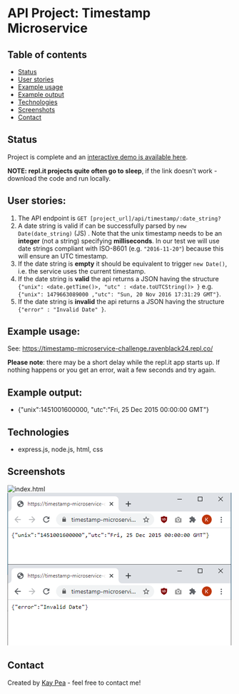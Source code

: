 
# API Project: Timestamp Microservice

## Table of contents
* [Status](#status)
* [User stories](#user-stories)
* [Example usage](#example-usage)
* [Example output](#example-output)
* [Technologies](#technologies)
* [Screenshots](#screenshots)
* [Contact](#contact)


## Status
Project is complete and an [interactive demo is available here](https://timestamp-microservice-challenge.ravenblack24.repl.co/).

**NOTE: repl.it projects quite often go to sleep**, if the link doesn't work - download the code and run locally.

## User stories:

1. The API endpoint is `GET [project_url]/api/timestamp/:date_string?`
2. A date string is valid if can be successfully parsed by `new Date(date_string)` (JS) . Note that the unix timestamp needs to be an **integer** (not a string) specifying **milliseconds**. In our test we will use date strings compliant with ISO-8601 (e.g. `"2016-11-20"`) because this will ensure an UTC timestamp.
3. If the date string is **empty** it should be equivalent to trigger `new Date()`, i.e. the service uses the current timestamp.
4. If the date string is **valid** the api returns a JSON having the structure 
`{"unix": <date.getTime()>, "utc" : <date.toUTCString()> }`
e.g. `{"unix": 1479663089000 ,"utc": "Sun, 20 Nov 2016 17:31:29 GMT"}`.
5. If the date string is **invalid** the api returns a JSON having the structure `{"error" : "Invalid Date" }`.

## Example usage:
See: https://timestamp-microservice-challenge.ravenblack24.repl.co/

**Please note**: there may be a short delay while the repl.it app starts up.  If nothing happens or you get an error, wait a few seconds and try again.

## Example output:
* {"unix":1451001600000, "utc":"Fri, 25 Dec 2015 00:00:00 GMT"}

## Technologies
* express.js, node.js, html, css

## Screenshots
![index.html](https://raw.githubusercontent.com/ravenblack24/timestamp-microservice/master/public/indexapi.png)
![api responses](https://raw.githubusercontent.com/ravenblack24/timestamp-microservice/master/public/tapi.png)

## Contact
Created by [Kay Pea](https://imkp.co.uk) - feel free to contact me!
